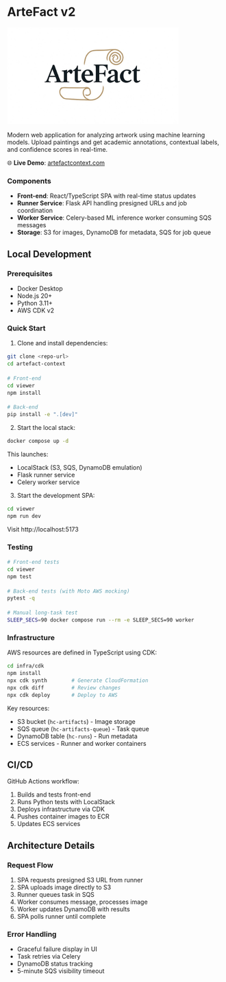# ArteFact v2

<img src="viewer/public/images/logo-16-9.JPEG" alt="ArteFact Logo" width="400">

Modern web application for analyzing artwork using machine learning models. Upload paintings and get academic annotations, contextual labels, and confidence scores in real-time.

🌐 **Live Demo**: [artefactcontext.com](https://artefactcontext.com)

### Components

- **Front-end**: React/TypeScript SPA with real-time status updates
- **Runner Service**: Flask API handling presigned URLs and job coordination
- **Worker Service**: Celery-based ML inference worker consuming SQS messages
- **Storage**: S3 for images, DynamoDB for metadata, SQS for job queue

## Local Development

### Prerequisites

- Docker Desktop
- Node.js 20+
- Python 3.11+
- AWS CDK v2

### Quick Start

1. Clone and install dependencies:

```bash
git clone <repo-url>
cd artefact-context

# Front-end
cd viewer
npm install

# Back-end
pip install -e ".[dev]"
```

2. Start the local stack:

```bash
docker compose up -d
```

This launches:

- LocalStack (S3, SQS, DynamoDB emulation)
- Flask runner service
- Celery worker service

3. Start the development SPA:

```bash
cd viewer
npm run dev
```

Visit http://localhost:5173

### Testing

```bash
# Front-end tests
cd viewer
npm test

# Back-end tests (with Moto AWS mocking)
pytest -q

# Manual long-task test
SLEEP_SECS=90 docker compose run --rm -e SLEEP_SECS=90 worker
```

### Infrastructure

AWS resources are defined in TypeScript using CDK:

```bash
cd infra/cdk
npm install
npx cdk synth        # Generate CloudFormation
npx cdk diff         # Review changes
npx cdk deploy       # Deploy to AWS
```

Key resources:

- S3 bucket (`hc-artifacts`) - Image storage
- SQS queue (`hc-artifacts-queue`) - Task queue
- DynamoDB table (`hc-runs`) - Run metadata
- ECS services - Runner and worker containers

## CI/CD

GitHub Actions workflow:

1. Builds and tests front-end
2. Runs Python tests with LocalStack
3. Deploys infrastructure via CDK
4. Pushes container images to ECR
5. Updates ECS services

## Architecture Details

### Request Flow

1. SPA requests presigned S3 URL from runner
2. SPA uploads image directly to S3
3. Runner queues task in SQS
4. Worker consumes message, processes image
5. Worker updates DynamoDB with results
6. SPA polls runner until complete

### Error Handling

- Graceful failure display in UI
- Task retries via Celery
- DynamoDB status tracking
- 5-minute SQS visibility timeout
